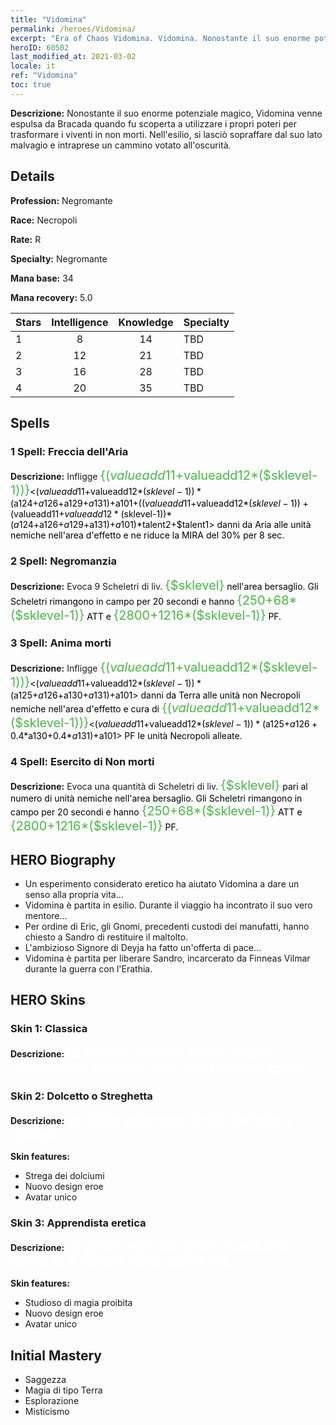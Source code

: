 ```yaml
---
title: "Vidomina"
permalink: /heroes/Vidomina/
excerpt: "Era of Chaos Vidomina. Vidomina. Nonostante il suo enorme potenziale magico, Vidomina venne espulsa da Bracada quando fu scoperta a utilizzare i propri poteri per trasformare i viventi in non morti. Nell'esilio, si lasciò sopraffare dal suo lato malvagio e intraprese un cammino votato all'oscurità."
heroID: 60502
last_modified_at: 2021-03-02
locale: it
ref: "Vidomina"
toc: true
---
```

 **Descrizione:** Nonostante il suo enorme potenziale magico, Vidomina venne espulsa da Bracada quando fu scoperta a utilizzare i propri poteri per trasformare i viventi in non morti. Nell'esilio, si lasciò sopraffare dal suo lato malvagio e intraprese un cammino votato all'oscurità.
## Details
 **Profession:** Negromante

 **Race:** Necropoli

 **Rate:** R

 **Specialty:** Negromante

 **Mana base:** 34

 **Mana recovery:** 5.0


  | Stars   |  Intelligence  |    Knowledge   |      Specialty     |
  |---------|:---------------:|:---------------:|--------------------|
  |    1    | 8 | 14 | TBD |
  |    2    | 12 | 21 | TBD |
  |    3    | 16 | 28 | TBD |
  |    4    | 20 | 35 | TBD |

## Spells
### 1 Spell: Freccia dell'Aria
 **Descrizione:** Infligge <span style="color: #48b946;font-size:20px">{($valueadd11+$valueadd12*($sklevel-1))}</span><span style="color: black"><($valueadd11+$valueadd12*($sklevel-1))*($a124+$a126+$a129+$a131)+$a101+(($valueadd11+$valueadd12*($sklevel-1))+($valueadd11+$valueadd12*($sklevel-1))*($a124+$a126+$a129+$a131)+$a101)*$talent2+$talent1> danni da Aria alle unità nemiche nell'area d'effetto e ne riduce la MIRA del 30% per 8 sec.

### 2 Spell: Negromanzia
 **Descrizione:** Evoca 9 Scheletri di liv. <span style="color: #48b946;font-size:20px">{$sklevel}</span><span style="color: black"> nell'area bersaglio. Gli Scheletri rimangono in campo per 20 secondi e hanno <span style="color: #48b946;font-size:20px">{250+68*($sklevel-1)}</span><span style="color: black"> ATT e <span style="color: #48b946;font-size:20px">{2800+1216*($sklevel-1)}</span><span style="color: black"> PF.

### 3 Spell: Anima morti
 **Descrizione:** Infligge <span style="color: #48b946;font-size:20px">{($valueadd11+$valueadd12*($sklevel-1))}</span><span style="color: black"><($valueadd11+$valueadd12*($sklevel-1))*($a125+$a126+$a130+$a131)+$a101> danni da Terra alle unità non Necropoli nemiche nell'area d'effetto e cura di <span style="color: #48b946;font-size:20px">{($valueadd11+$valueadd12*($sklevel-1))}</span><span style="color: black"><($valueadd11+$valueadd12*($sklevel-1))*($a125+$a126+0.4*$a130+0.4*$a131)+$a101> PF le unità Necropoli alleate.

### 4 Spell: Esercito di Non morti
 **Descrizione:** Evoca una quantità di Scheletri di liv. <span style="color: #48b946;font-size:20px">{$sklevel}</span><span style="color: black"> pari al numero di unità nemiche nell'area bersaglio. Gli Scheletri rimangono in campo per 20 secondi e hanno <span style="color: #48b946;font-size:20px">{250+68*($sklevel-1)}</span><span style="color: black"> ATT e <span style="color: #48b946;font-size:20px">{2800+1216*($sklevel-1)}</span><span style="color: black"> PF.


## HERO Biography
   - Un esperimento considerato eretico ha aiutato Vidomina a dare un senso alla propria vita...
   - Vidomina è partita in esilio. Durante il viaggio ha incontrato il suo vero mentore...
   - Per ordine di Eric, gli Gnomi, precedenti custodi dei manufatti, hanno chiesto a Sandro di restituire il maltolto.
   - L'ambizioso Signore di Deyja ha fatto un'offerta di pace...
   - Vidomina è partita per liberare Sandro, incarcerato da Finneas Vilmar durante la guerra con l'Erathia.

## HERO Skins
### Skin 1: **Classica**

 **Descrizione:** <span style="color: #ffffff;font-size:20px">La morte è come un corpo celeste; richiama a sé ondate di ossa, che tutto avvolgono! </span>


### Skin 2: **Dolcetto o Streghetta**

 **Descrizione:** <span style="color: #ffffff;font-size:20px">Le anime pure sono attratte da feste e dolciumi.</span>

 **Skin features:** 

   - Strega dei dolciumi
   - Nuovo design eroe
   - Avatar unico

### Skin 3: **Apprendista eretica**

 **Descrizione:** <span style="color: #ffffff;font-size:20px">La gente vede solo orrore e caos nella morte. Io vi trovo la verità dell'infinito.</span>

 **Skin features:** 

   - Studioso di magia proibita
   - Nuovo design eroe
   - Avatar unico


## Initial Mastery
   - Saggezza
   - Magia di tipo Terra
   - Esplorazione
   - Misticismo
